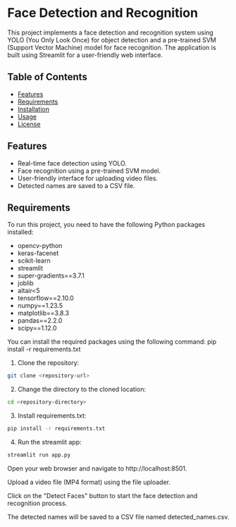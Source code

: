 # Face Detection and Recognition

This project implements a face detection and recognition system using YOLO (You Only Look Once) for object detection and a pre-trained SVM (Support Vector Machine) model for face recognition. The application is built using Streamlit for a user-friendly web interface.

## Table of Contents

- [Features](#features)
- [Requirements](#requirements)
- [Installation](#installation)
- [Usage](#usage)
- [License](#license)

## Features

- Real-time face detection using YOLO.
- Face recognition using a pre-trained SVM model.
- User-friendly interface for uploading video files.
- Detected names are saved to a CSV file.

## Requirements

To run this project, you need to have the following Python packages installed:

- opencv-python
- keras-facenet
- scikit-learn
- streamlit
- super-gradients==3.7.1
- joblib
- altair<5
- tensorflow==2.10.0
- numpy==1.23.5
- matplotlib==3.8.3
- pandas==2.2.0
- scipy==1.12.0

You can install the required packages using the following command:
pip install -r requirements.txt
1. Clone the repository:
```bash
git clone <repository-url>
```
2. Change the directory to the cloned location:
```bash
cd <repository-directory>
```
3. Install requirements.txt:
```bash
pip install -r requirements.txt
```
4. Run the streamlit app:
```bash
streamlit run app.py
```
Open your web browser and navigate to http://localhost:8501.

Upload a video file (MP4 format) using the file uploader.

Click on the "Detect Faces" button to start the face detection and recognition process.

The detected names will be saved to a CSV file named detected_names.csv.

